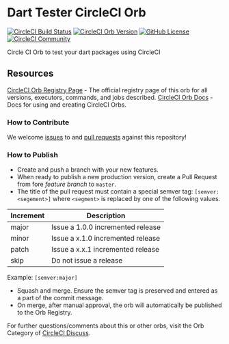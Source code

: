 # Dart Tester CircleCI Orb

[![CircleCI Build Status](https://circleci.com/gh/emem365/dart-tester-orb.svg?style=shield "CircleCI Build Status")](https://circleci.com/gh/emem365/dart-tester-orb) [![CircleCI Orb Version](https://img.shields.io/badge/endpoint.svg?url=https://badges.circleci.io/orb/emem365/dart-tester-orb)](https://circleci.com/orbs/registry/orb/emem365/dart-tester-orb) [![GitHub License](https://img.shields.io/badge/license-MIT-lightgrey.svg)](https://raw.githubusercontent.com/emem365/dart-tester-orb/master/LICENSE) [![CircleCI Community](https://img.shields.io/badge/community-CircleCI%20Discuss-343434.svg)](https://discuss.circleci.com/c/ecosystem/orbs)



Circle CI Orb to test your dart packages using CircleCI

## Resources

[CircleCI Orb Registry Page](https://circleci.com/orbs/registry/orb/emem365/dart-tester-orb) - The official registry page of this orb for all versions, executors, commands, and jobs described.
[CircleCI Orb Docs](https://circleci.com/docs/2.0/orb-intro/#section=configuration) - Docs for using and creating CircleCI Orbs.

### How to Contribute

We welcome [issues](https://github.com/emem365/dart-tester-orb/issues) to and [pull requests](https://github.com/emem365/dart-tester-orb/pulls) against this repository!

### How to Publish
* Create and push a branch with your new features.
* When ready to publish a new production version, create a Pull Request from fore _feature branch_ to `master`.
* The title of the pull request must contain a special semver tag: `[semver:<segement>]` where `<segment>` is replaced by one of the following values.

| Increment | Description|
| ----------| -----------|
| major     | Issue a 1.0.0 incremented release|
| minor     | Issue a x.1.0 incremented release|
| patch     | Issue a x.x.1 incremented release|
| skip      | Do not issue a release|

Example: `[semver:major]`

* Squash and merge. Ensure the semver tag is preserved and entered as a part of the commit message.
* On merge, after manual approval, the orb will automatically be published to the Orb Registry.


For further questions/comments about this or other orbs, visit the Orb Category of [CircleCI Discuss](https://discuss.circleci.com/c/orbs).

